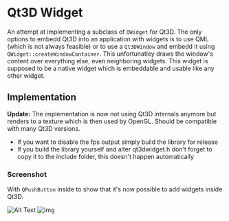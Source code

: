 # Qt3D Widget

An attempt at implementing a subclass of `QWidget` for Qt3D. The only options to embedd Qt3D into an application with widgets is to use QML (which is not always feasible) or to use a `Qt3DWindow` and embedd it using `QWidget::createWindowContainer`. This unfortunatley draws the window's content over everything else, even neighboring widgets. This widget is supposed to be a native widget which is embeddable and usable like any other widget.

## Implementation

**Update:** The implementation is now not using Qt3D internals anymore but renders to a texture which is then used by OpenGL. Should be compatible with many Qt3D versions.

* If you want to disable the fps output simply build the library for release
* If you build the library yourself and alter qt3dwidget.h don't forget to copy it to the include folder, this doesn't happen automatically

### Screenshot

With `QPushButton` inside to show that it's now possible to add widgets inside Qt3D.

![Alt Text](https://media.giphy.com/media/vFKqnCdLPNOKc/giphy.gif)
![img](https://i.imgur.com/SG2hxT5.gif)
